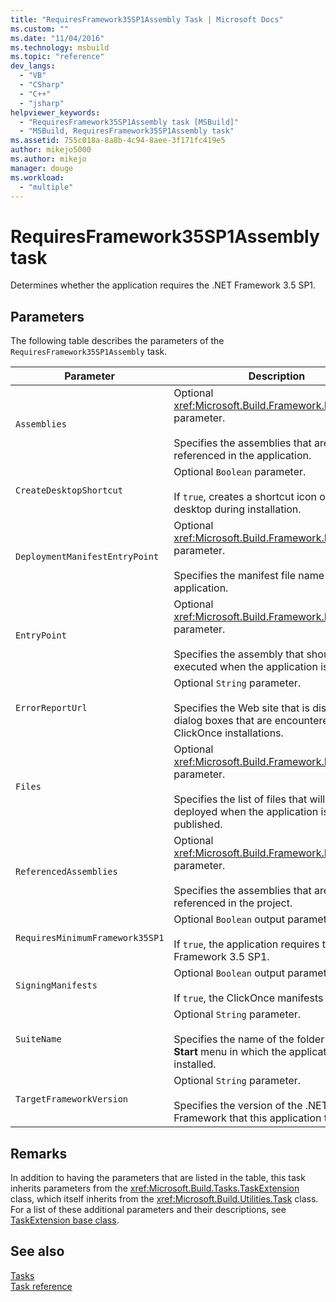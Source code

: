 ```yaml
---
title: "RequiresFramework35SP1Assembly Task | Microsoft Docs"
ms.custom: ""
ms.date: "11/04/2016"
ms.technology: msbuild
ms.topic: "reference"
dev_langs: 
  - "VB"
  - "CSharp"
  - "C++"
  - "jsharp"
helpviewer_keywords: 
  - "RequiresFramework35SP1Assembly task [MSBuild]"
  - "MSBuild, RequiresFramework35SP1Assembly task"
ms.assetid: 755c018a-8a8b-4c94-8aee-3f171fc419e5
author: mikejo5000
ms.author: mikejo
manager: douge
ms.workload: 
  - "multiple"
---
```

# RequiresFramework35SP1Assembly task
Determines whether the application requires the .NET Framework 3.5 SP1.  
  
## Parameters  
 The following table describes the parameters of the `RequiresFramework35SP1Assembly` task.  
  
|Parameter|Description|  
|---------------|-----------------|  
|`Assemblies`|Optional <xref:Microsoft.Build.Framework.ITaskItem>`[]` parameter.<br /><br /> Specifies the assemblies that are referenced in the application.|  
|`CreateDesktopShortcut`|Optional `Boolean` parameter.<br /><br /> If `true`, creates a shortcut icon on the desktop during installation.|  
|`DeploymentManifestEntryPoint`|Optional <xref:Microsoft.Build.Framework.ITaskItem> parameter.<br /><br /> Specifies the manifest file name for the application.|  
|`EntryPoint`|Optional <xref:Microsoft.Build.Framework.ITaskItem> parameter.<br /><br /> Specifies the assembly that should be executed when the application is run.|  
|`ErrorReportUrl`|Optional `String` parameter.<br /><br /> Specifies the Web site that is displayed in dialog boxes that are encountered during ClickOnce installations.|  
|`Files`|Optional <xref:Microsoft.Build.Framework.ITaskItem>`[]` parameter.<br /><br /> Specifies the list of files that will be deployed when the application is published.|  
|`ReferencedAssemblies`|Optional <xref:Microsoft.Build.Framework.ITaskItem>`[]` parameter.<br /><br /> Specifies the assemblies that are referenced in the project.|  
|`RequiresMinimumFramework35SP1`|Optional `Boolean` output parameter.<br /><br /> If `true`, the application requires the .NET Framework 3.5 SP1.|  
|`SigningManifests`|Optional `Boolean` output parameter.<br /><br /> If `true`, the ClickOnce manifests are signed.|  
|`SuiteName`|Optional `String` parameter.<br /><br /> Specifies the name of the folder on the **Start** menu in which the application will be installed.|  
|`TargetFrameworkVersion`|Optional `String` parameter.<br /><br /> Specifies the version of the .NET Framework that this application targets.|  
  
## Remarks  
 In addition to having the parameters that are listed in the table, this task inherits parameters from the <xref:Microsoft.Build.Tasks.TaskExtension> class, which itself inherits from the <xref:Microsoft.Build.Utilities.Task> class. For a list of these additional parameters and their descriptions, see [TaskExtension base class](../msbuild/taskextension-base-class.md).  
  
## See also  
 [Tasks](../msbuild/msbuild-tasks.md)   
 [Task reference](../msbuild/msbuild-task-reference.md)